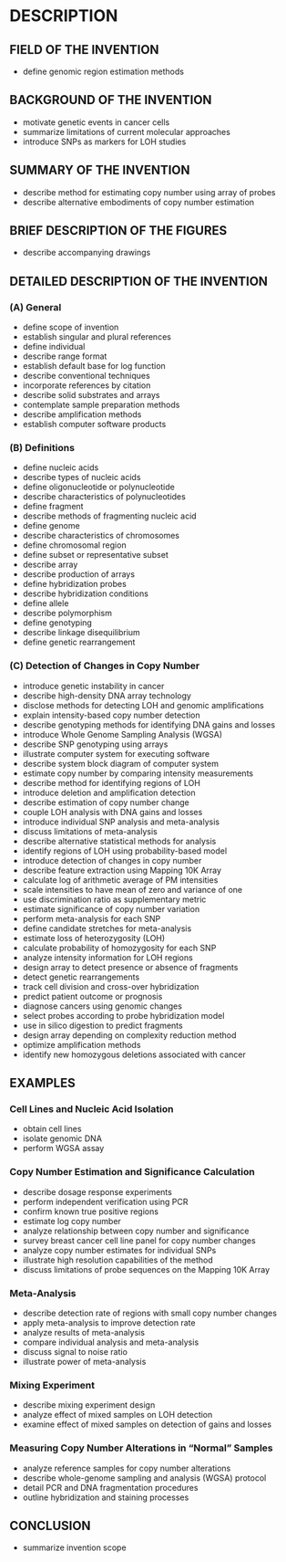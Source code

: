 # DESCRIPTION

## FIELD OF THE INVENTION

- define genomic region estimation methods

## BACKGROUND OF THE INVENTION

- motivate genetic events in cancer cells
- summarize limitations of current molecular approaches
- introduce SNPs as markers for LOH studies

## SUMMARY OF THE INVENTION

- describe method for estimating copy number using array of probes
- describe alternative embodiments of copy number estimation

## BRIEF DESCRIPTION OF THE FIGURES

- describe accompanying drawings

## DETAILED DESCRIPTION OF THE INVENTION

### (A) General

- define scope of invention
- establish singular and plural references
- define individual
- describe range format
- establish default base for log function
- describe conventional techniques
- incorporate references by citation
- describe solid substrates and arrays
- contemplate sample preparation methods
- describe amplification methods
- establish computer software products

### (B) Definitions

- define nucleic acids
- describe types of nucleic acids
- define oligonucleotide or polynucleotide
- describe characteristics of polynucleotides
- define fragment
- describe methods of fragmenting nucleic acid
- define genome
- describe characteristics of chromosomes
- define chromosomal region
- define subset or representative subset
- describe array
- describe production of arrays
- define hybridization probes
- describe hybridization conditions
- define allele
- describe polymorphism
- define genotyping
- describe linkage disequilibrium
- define genetic rearrangement

### (C) Detection of Changes in Copy Number

- introduce genetic instability in cancer
- describe high-density DNA array technology
- disclose methods for detecting LOH and genomic amplifications
- explain intensity-based copy number detection
- describe genotyping methods for identifying DNA gains and losses
- introduce Whole Genome Sampling Analysis (WGSA)
- describe SNP genotyping using arrays
- illustrate computer system for executing software
- describe system block diagram of computer system
- estimate copy number by comparing intensity measurements
- describe method for identifying regions of LOH
- introduce deletion and amplification detection
- describe estimation of copy number change
- couple LOH analysis with DNA gains and losses
- introduce individual SNP analysis and meta-analysis
- discuss limitations of meta-analysis
- describe alternative statistical methods for analysis
- identify regions of LOH using probability-based model
- introduce detection of changes in copy number
- describe feature extraction using Mapping 10K Array
- calculate log of arithmetic average of PM intensities
- scale intensities to have mean of zero and variance of one
- use discrimination ratio as supplementary metric
- estimate significance of copy number variation
- perform meta-analysis for each SNP
- define candidate stretches for meta-analysis
- estimate loss of heterozygosity (LOH)
- calculate probability of homozygosity for each SNP
- analyze intensity information for LOH regions
- design array to detect presence or absence of fragments
- detect genetic rearrangements
- track cell division and cross-over hybridization
- predict patient outcome or prognosis
- diagnose cancers using genomic changes
- select probes according to probe hybridization model
- use in silico digestion to predict fragments
- design array depending on complexity reduction method
- optimize amplification methods
- identify new homozygous deletions associated with cancer

## EXAMPLES

### Cell Lines and Nucleic Acid Isolation

- obtain cell lines
- isolate genomic DNA
- perform WGSA assay

### Copy Number Estimation and Significance Calculation

- describe dosage response experiments
- perform independent verification using PCR
- confirm known true positive regions
- estimate log copy number
- analyze relationship between copy number and significance
- survey breast cancer cell line panel for copy number changes
- analyze copy number estimates for individual SNPs
- illustrate high resolution capabilities of the method
- discuss limitations of probe sequences on the Mapping 10K Array

### Meta-Analysis

- describe detection rate of regions with small copy number changes
- apply meta-analysis to improve detection rate
- analyze results of meta-analysis
- compare individual analysis and meta-analysis
- discuss signal to noise ratio
- illustrate power of meta-analysis

### Mixing Experiment

- describe mixing experiment design
- analyze effect of mixed samples on LOH detection
- examine effect of mixed samples on detection of gains and losses

### Measuring Copy Number Alterations in “Normal” Samples

- analyze reference samples for copy number alterations
- describe whole-genome sampling and analysis (WGSA) protocol
- detail PCR and DNA fragmentation procedures
- outline hybridization and staining processes

## CONCLUSION

- summarize invention scope

